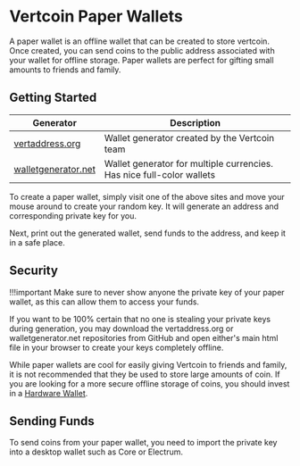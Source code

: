 # Vertcoin Paper Wallets

A paper wallet is an offline wallet that can be created to store vertcoin. Once created, you can send coins to the public address associated with your wallet for offline storage. Paper wallets are perfect for gifting small amounts to friends and family.

## Getting Started

| Generator | Description |
|----|----|
| [vertaddress.org](https://vertaddress.org) | Wallet generator created by the Vertcoin team |
| [walletgenerator.net](https://walletgenerator.net/?currency=Vertcoin) | Wallet generator for multiple currencies. Has nice full-color wallets |

To create a paper wallet, simply visit one of the above sites and move your mouse around to create your random key. It will generate an address and corresponding private key for you.

Next, print out the generated wallet, send funds to the address, and keep it in a safe place.

## Security

!!!important
    Make sure to never show anyone the private key of your paper wallet, as this can allow them to access your funds.

If you want to be 100% certain that no one is stealing your private keys during generation, you may download the vertaddress.org or walletgenerator.net repositories from GitHub and open either's main html file in your browser to create your keys completely offline.

While paper wallets are cool for easily giving Vertcoin to friends and family, it is not recommended that they be used to store large amounts of coin. If you are looking for a more secure offline storage of coins, you should invest in a [Hardware Wallet](./Hardware-Wallets/).

## Sending Funds

To send coins from your paper wallet, you need to import the private key into a desktop wallet such as Core or Electrum.